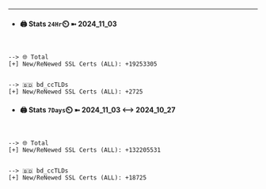 

---
- #### 🖨️ **Stats** `24Hr`⏲️ ➼ 2024_11_03
```console


--> 🌐 Total
[+] New/ReNewed SSL Certs (ALL): +19253305


--> 🇧🇩 bd_ccTLDs
[+] New/ReNewed SSL Certs (ALL): +2725

```

- #### 🖨️ **Stats** `7Days`⏲️ ➼ 2024_11_03 <--> 2024_10_27
```console


--> 🌐 Total
[+] New/ReNewed SSL Certs (ALL): +132205531


--> 🇧🇩 bd_ccTLDs
[+] New/ReNewed SSL Certs (ALL): +18725

```

